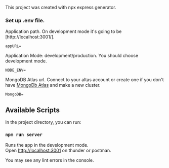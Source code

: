 This project was created with npx express generator.

### Set up .env file.

Application path. On development mode it's going to be [http://localhost:3001/].

```
appURL=
```

Application Mode: development/production. You should choose development mode.

```
NODE_ENV=
```

MongoDB Atlas url. Connect to your altas account or create one if you don't have [MongoDb Atlas](https://account.mongodb.com/account/register) and make a new cluster.

```
MongoDB=
```

## Available Scripts

In the project directory, you can run:

### `npm run server`

Runs the app in the development mode.\
Open [http://localhost:3001](http://localhost:3001) on thunder or postman.

You may see any lint errors in the console.
